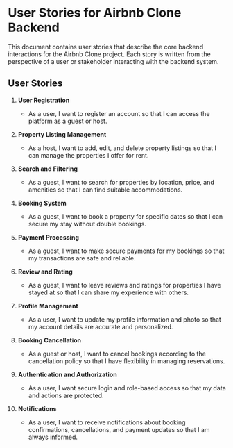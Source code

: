 # User Stories for Airbnb Clone Backend

This document contains user stories that describe the core backend interactions for the Airbnb Clone project. Each story is written from the perspective of a user or stakeholder interacting with the backend system.

## User Stories

1. **User Registration**

   - As a user, I want to register an account so that I can access the platform as a guest or host.

2. **Property Listing Management**

   - As a host, I want to add, edit, and delete property listings so that I can manage the properties I offer for rent.

3. **Search and Filtering**

   - As a guest, I want to search for properties by location, price, and amenities so that I can find suitable accommodations.

4. **Booking System**

   - As a guest, I want to book a property for specific dates so that I can secure my stay without double bookings.

5. **Payment Processing**

   - As a guest, I want to make secure payments for my bookings so that my transactions are safe and reliable.

6. **Review and Rating**

   - As a guest, I want to leave reviews and ratings for properties I have stayed at so that I can share my experience with others.

7. **Profile Management**

   - As a user, I want to update my profile information and photo so that my account details are accurate and personalized.

8. **Booking Cancellation**

   - As a guest or host, I want to cancel bookings according to the cancellation policy so that I have flexibility in managing reservations.

9. **Authentication and Authorization**

   - As a user, I want secure login and role-based access so that my data and actions are protected.

10. **Notifications**
    - As a user, I want to receive notifications about booking confirmations, cancellations, and payment updates so that I am always informed.